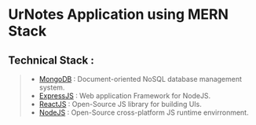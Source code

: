 # UrNotes Application using MERN Stack

## Technical Stack :

> - [MongoDB](https://www.mongodb.com/) : Document-oriented NoSQL database management system.
> - [ExpressJS](https://expressjs.com/) : Web application Framework for NodeJS.
> - [ReactJS](https://react.dev/) : Open-Source JS library for building UIs.
> - [NodeJS](https://nodejs.org/en) : Open-Source cross-platform JS runtime envirronment.
